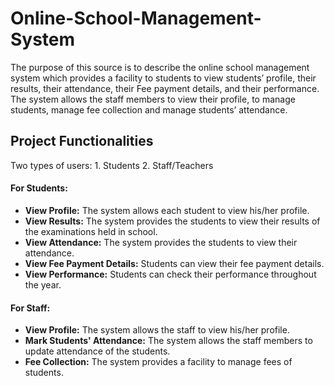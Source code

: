 # Online-School-Management-System
The purpose of this source is to describe the online school management system which provides a facility to students to view students’ profile, their results, their attendance, their Fee payment details, and their performance. The system allows the staff members to view their profile, to manage students, manage fee collection and manage students’ attendance.

## Project Functionalities

Two types of users: 1. Students 2. Staff/Teachers

#### For Students:

* **View Profile:**
  The system allows each student to view his/her profile.
* **View Results:**
  The system provides the students to view their results of the examinations held in school.
* **View Attendance:**
  The system provides the students to view their attendance.
* **View Fee Payment Details:**
  Students can view their fee payment details.
* **View Performance:**
  Students can check their performance throughout the year.


#### For Staff:
	
* **View Profile:**
  The system allows the staff to view his/her profile.
* **Mark Students' Attendance:**
  The system allows the staff members to update attendance of the students.
* **Fee Collection:**
  The system provides a facility to manage fees of students.
